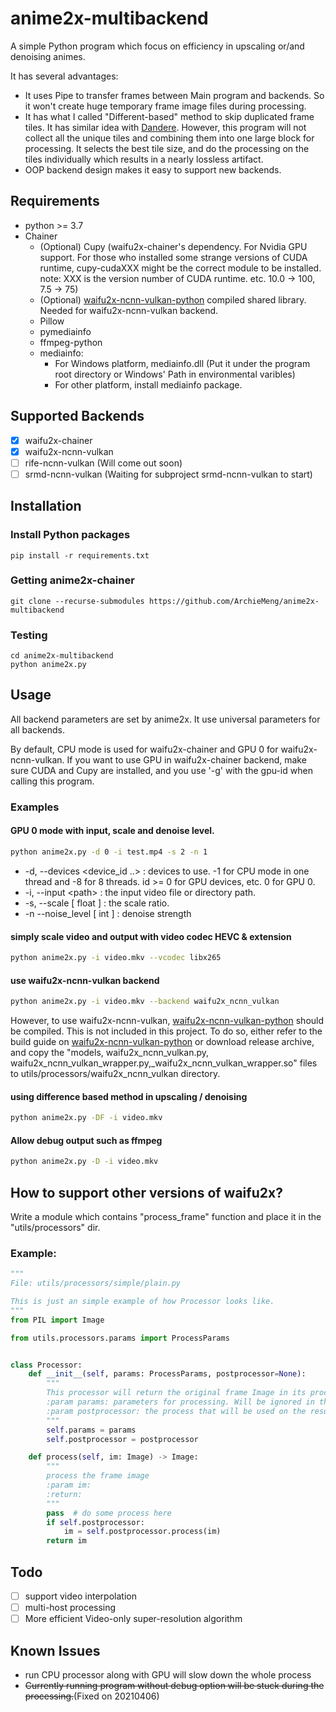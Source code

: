# anime2x-multibackend

A simple Python program which focus on efficiency in upscaling or/and denoising animes.

It has several advantages:

- It uses Pipe to transfer frames between Main program and backends. So it won't create huge temporary frame image files
  during processing.
- It has what I called "Different-based" method to skip duplicated frame tiles. It has similar idea with
  [Dandere](https://github.com/akai-katto/dandere2x). However, this program will not collect all the unique tiles and
  combining them into one large block for processing. It selects the best tile size, and do the processing on the tiles
  individually which results in a nearly lossless artifact.
- OOP backend design makes it easy to support new backends.

## Requirements

- python >= 3.7
- Chainer
    - (Optional) Cupy (waifu2x-chainer's dependency. For Nvidia GPU support. For those who installed some strange
      versions of CUDA runtime, cupy-cudaXXX might be the correct module to be installed. note: XXX is the version
      number of CUDA runtime. etc. 10.0 -> 100, 7.5 -> 75)
    - (Optional) [waifu2x-ncnn-vulkan-python](https://github.com/ArchieMeng/waifu2x-ncnn-vulkan-python) compiled shared
      library. Needed for waifu2x-ncnn-vulkan backend.
    - Pillow
    - pymediainfo
    - ffmpeg-python
    - mediainfo:
        - For Windows platform, mediainfo.dll (Put it under the program root directory or Windows' Path in environmental
          varibles)
        - For other platform, install mediainfo package.

## Supported Backends

- [x] waifu2x-chainer
- [x] waifu2x-ncnn-vulkan
- [ ] rife-ncnn-vulkan (Will come out soon)
- [ ] srmd-ncnn-vulkan (Waiting for subproject srmd-ncnn-vulkan to start)

## Installation

### Install Python packages

```
pip install -r requirements.txt 
```

### Getting anime2x-chainer

```
git clone --recurse-submodules https://github.com/ArchieMeng/anime2x-multibackend
```

### Testing
```
cd anime2x-multibackend
python anime2x.py
```

## Usage

All backend parameters are set by anime2x. It use universal parameters for all backends.

By default, CPU mode is used for waifu2x-chainer and GPU 0 for waifu2x-ncnn-vulkan. If you want to use GPU in
waifu2x-chainer backend, make sure CUDA and Cupy are installed, and you use '-g' with the gpu-id when calling this
program.

### Examples

#### GPU 0 mode with input, scale and denoise level.

```bash
python anime2x.py -d 0 -i test.mp4 -s 2 -n 1 
```

- -d, --devices <device_id ..>  : devices to use. -1 for CPU mode in one thread and -8 for 8 threads. id >= 0 for GPU
  devices, etc. 0 for GPU 0.
- -i, --input \<path>    : the input video file or directory path.
- -s, --scale \[ float ]   : the scale ratio.
- -n --noise_level \[ int ]    : denoise strength

#### simply scale video and output with video codec HEVC & extension

```bash
python anime2x.py -i video.mkv --vcodec libx265
```

#### use waifu2x-ncnn-vulkan backend

```bash
python anime2x.py -i video.mkv --backend waifu2x_ncnn_vulkan
```

However, to use
waifu2x-ncnn-vulkan, [waifu2x-ncnn-vulkan-python](https://github.com/ArchieMeng/waifu2x-ncnn-vulkan-python)
should be compiled. This is not included in this project. To do so, either refer to the build guide
on [waifu2x-ncnn-vulkan-python](https://github.com/ArchieMeng/waifu2x-ncnn-vulkan-python) or download release archive,
and copy the "models, waifu2x_ncnn_vulkan.py, waifu2x_ncnn_vulkan_wrapper.py,_waifu2x_ncnn_vulkan_wrapper.so" files to
utils/processors/waifu2x_ncnn_vulkan directory.

#### using difference based method in upscaling / denoising

```bash
python anime2x.py -DF -i video.mkv
```

#### Allow debug output such as ffmpeg

```bash
python anime2x.py -D -i video.mkv
```

## How to support other versions of waifu2x?

Write a module which contains "process_frame" function and place it in the "utils/processors" dir.

### Example:

```python
"""
File: utils/processors/simple/plain.py

This is just an simple example of how Processor looks like.
"""
from PIL import Image

from utils.processors.params import ProcessParams


class Processor:
    def __init__(self, params: ProcessParams, postprocessor=None):
        """
        This processor will return the original frame Image in its process function.
        :param params: parameters for processing. Will be ignored in this class.
        :param postprocessor: the process that will be used on the result frame before returning it to caller.
        """
        self.params = params
        self.postprocessor = postprocessor

    def process(self, im: Image) -> Image:
        """
        process the frame image
        :param im:
        :return:
        """
        pass  # do some process here
        if self.postprocessor:
            im = self.postprocessor.process(im)
        return im
```

## Todo

- [ ] support video interpolation
- [ ] multi-host processing
- [ ] More efficient Video-only super-resolution algorithm

## Known Issues

- run CPU processor along with GPU will slow down the whole process
- ~~Currently running program without debug option will be stuck during the processing.~~(Fixed on 20210406)